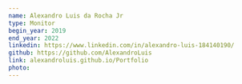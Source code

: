 ```yaml
---
name: Alexandro Luis da Rocha Jr
type: Monitor
begin_year: 2019
end_year: 2022
linkedin: https://www.linkedin.com/in/alexandro-luis-184140190/
github: https://github.com/AlexandroLuis
link: alexandroluis.github.io/Portfolio
photo: 
---
```

